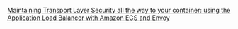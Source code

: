 [Maintaining Transport Layer Security all the way to your container: using the Application Load Balancer with Amazon ECS and Envoy](https://aws.amazon.com/blogs/containers/maintaining-transport-layer-security-all-the-way-to-your-container-using-the-application-load-balancer-with-amazon-ecs-and-envoy/)
